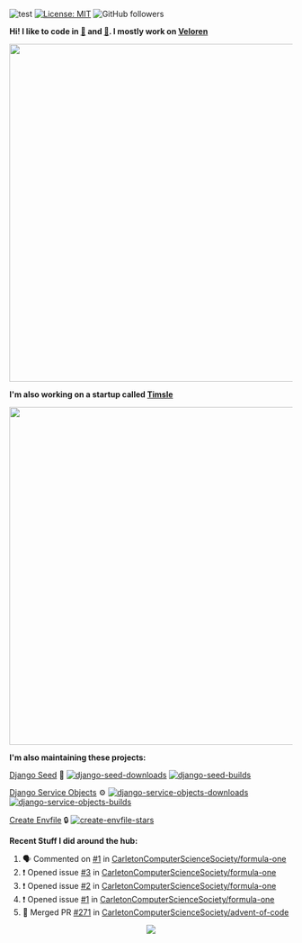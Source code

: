 ![test](https://hits.seeyoufarm.com/api/count/incr/badge.svg?url=https://github.com/AngelOnFira)
[![License: MIT](https://img.shields.io/badge/License-MIT-yellow.svg)](https://opensource.org/licenses/MIT)
![GitHub followers](https://img.shields.io/github/followers/angelonfira?style=social)

**Hi! I like to code in [:crab:](https://www.rust-lang.org/) and [:snake:](https://www.python.org/). I mostly work on [Veloren](https://veloren.net)**

<p align="center">
  <img width="600" src="https://media.discordapp.net/attachments/444005079410802699/730566298073038949/rsz_5f0656b6aa176.png">
</p>

**I'm also working on a startup called [Timsle](https://timsle.com)**

<p align="center">
  <img width="600" src="https://media.discordapp.net/attachments/444005079410802699/730566842674053130/rsz_5f0657242abb4.png">
</p>

**I'm also maintaining these projects:**

[Django Seed](https://github.com/Brobin/django-seed)
:seedling:
[![django-seed-downloads](https://pepy.tech/badge/django-seed)](https://pepy.tech/project/django-seed)
[![django-seed-builds](https://github.com/Brobin/django-seed/workflows/Test/badge.svg)](https://github.com/Brobin/django-seed)

[Django Service Objects](https://github.com/mixxorz/django-service-objects)
:gear:
[![django-service-objects-downloads](https://pepy.tech/badge/django-service-objects)](https://pepy.tech/project/django-service-objects)
[![django-service-objects-builds](https://github.com/mixxorz/django-service-objects/actions/workflows/test.yml/badge.svg)](https://github.com/mixxorz/django-service-objects/actions/workflows/test.yml)

[Create Envfile](https://github.com/SpicyPizza/create-envfile)
:lock:
[![create-envfile-stars](https://img.shields.io/github/stars/SpicyPizza/create-envfile?style=social)](https://github.com/SpicyPizza/create-envfile)

**Recent Stuff I did around the hub:**

<!--START_SECTION:activity-->
1. 🗣 Commented on [#1](https://github.com/CarletonComputerScienceSociety/formula-one/issues/1) in [CarletonComputerScienceSociety/formula-one](https://github.com/CarletonComputerScienceSociety/formula-one)
2. ❗️ Opened issue [#3](https://github.com/CarletonComputerScienceSociety/formula-one/issues/3) in [CarletonComputerScienceSociety/formula-one](https://github.com/CarletonComputerScienceSociety/formula-one)
3. ❗️ Opened issue [#2](https://github.com/CarletonComputerScienceSociety/formula-one/issues/2) in [CarletonComputerScienceSociety/formula-one](https://github.com/CarletonComputerScienceSociety/formula-one)
4. ❗️ Opened issue [#1](https://github.com/CarletonComputerScienceSociety/formula-one/issues/1) in [CarletonComputerScienceSociety/formula-one](https://github.com/CarletonComputerScienceSociety/formula-one)
5. 🎉 Merged PR [#271](https://github.com/CarletonComputerScienceSociety/advent-of-code/pull/271) in [CarletonComputerScienceSociety/advent-of-code](https://github.com/CarletonComputerScienceSociety/advent-of-code)
<!--END_SECTION:activity-->

<p align="center">
  <img src="https://github-profile-trophy.vercel.app/?username=angelonfira&column=4&theme=nord&margin-w=15&margin-h=15">
</p>
